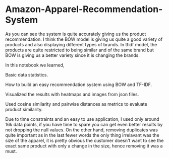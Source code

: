 # Amazon-Apparel-Recommendation-System
As you can see the system is quite accurately giving us the product recommendation. I think the BOW model is giving us quite a good variety of products and also displaying different types of brands. In tfidf model, the products are quite restricted to being similar and of the same brand but BOW is giving us a better variety since it is changing the brands.

In this notebook we learned,

Basic data statistics.

How to build an easy recommendation system using BOW and TF-IDF.

Visualized the results with heatmaps and images from json files.

Used cosine similarity and pairwise distances as metrics to evaluate product similarity.

Due to time constraints and an easy to use application, I used only around 16k data points, if you have time to spare you can get even better results by not dropping the null values. On the other hand, removing duplicates was quite important as in the last fewer words the only thing irrelavant was the size of the apparel, it is pretty obvious the customer doesn't want to see the exact same product with only a change in the size, hence removing it was a must.


